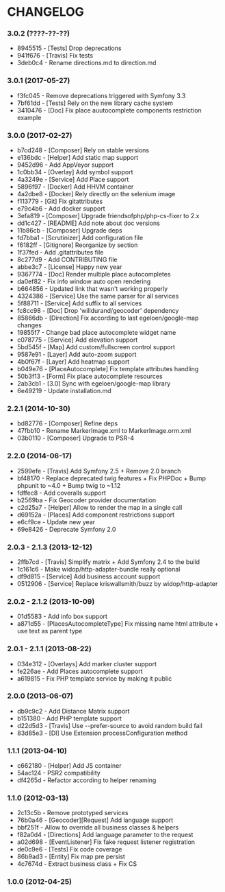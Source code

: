 # CHANGELOG

### 3.0.2 (????-??-??)

 * 8945515 - [Tests] Drop deprecations
 * 941f676 - [Travis] Fix tests
 * 3deb0c4 - Rename directions.md to direction.md
   
### 3.0.1 (2017-05-27)

 * f3fc045 - Remove deprecations triggered with Symfony 3.3
 * 7bf61dd - [Tests] Rely on the new library cache system
 * 3410476 - [Doc] Fix place auutocomplete components restriction example

### 3.0.0 (2017-02-27)

 * b7cd248 - [Composer] Rely on stable versions
 * e136bdc - [Helper] Add static map support 
 * 9452d96 - Add AppVeyor support
 * 1c0bb34 - [Overlay] Add symbol support
 * 4a3249e - [Service] Add Place support
 * 5896f97 - [Docker] Add HHVM container
 * 4a2dbe8 - [Docker] Rely directly on the selenium image
 * f113779 - [Git] Fix gitattributes
 * e79c4b6 - Add docker support
 * 3efa819 - [Composer] Upgrade friendsofphp/php-cs-fixer to 2.x
 * dd1c427 - [README] Add note about doc versions
 * 11b86cb - [Composer] Upgrade deps
 * fd7bba1 - [Scrutinizer] Add configuration file
 * f6182ff - [Gitignore] Reorganize by section
 * 1f37fed - Add .gitattributes file
 * 8c277d9 - Add CONTRIBUTING file
 * abbe3c7 - [License] Happy new year
 * 9367774 - [Doc] Render multiple place autocompletes
 * da0ef82 - Fix info window auto open rendering
 * b664856 - Updated link that wasn't working properly
 * 4324386 - [Service] Use the same parser for all services
 * 5f88711 - [Service] Add suffix to all services
 * fc8cc98 - [Doc] Drop 'willdurand/geocoder' dependency
 * 85866db - [Direction] Fix according to last egeloen/google-map changes
 * 19855f7 - Change bad place autocomplete widget name
 * c078775 - [Service] Add elevation support
 * 5bd545f - [Map] Add custom/fullscreen control support
 * 9587e91 - [Layer] Add auto-zoom support
 * 4b0f67f - [Layer] Add heatmap support
 * b049e76 - [PlaceAutocomplete] Fix template attributes handling
 * 50b3f13 - [Form] Fix place autocomplete resources
 * 2ab3cb1 - [3.0] Sync with egeloen/google-map library
 * 6e49219 - Update installation.md
 
### 2.2.1 (2014-10-30)

 * bd82776 - [Composer] Refine deps
 * 47fbb10 - Rename MarkerImage.xml to MarkerImage.orm.xml
 * 03b0110 - [Composer] Upgrade to PSR-4

### 2.2.0 (2014-06-17)

 * 2599efe - [Travis] Add Symfony 2.5 + Remove 2.0 branch
 * bf48170 - Replace deprecated twig features + Fix PHPDoc + Bump phpunit to ~4.0 + Bump twig to ~1.12
 * fdffec8 - Add coveralls support
 * b2569ba - Fix Geocoder provider documentation
 * c2d25a7 - [Helper] Allow to render the map in a single call
 * d69152a - [Places] Add component restrictions support
 * e6cf9ce - Update new year
 * 69e8426 - Deprecate Symfony 2.0

### 2.0.3 - 2.1.3 (2013-12-12)

 * 2ffb7cd - [Travis] Simplify matrix + Add Symfony 2.4 to the build
 * 1c161c6 - Make widop/http-adapter-bundle really optional
 * df9d815 - [Service] Add business account support
 * 0512906 - [Service] Replace kriswallsmith/buzz by widop/http-adapter

### 2.0.2 - 2.1.2 (2013-10-09)

 * 01d5583 - Add info box support
 * a871d55 - [PlacesAutocompleteType] Fix missing name html attribute + use text as parent type

### 2.0.1 - 2.1.1 (2013-08-22)

 * 034e312 - [Overlays] Add marker cluster support
 * fe226ae - Add Places autocomplete support
 * a619815 - Fix PHP template service by making it public

### 2.0.0 (2013-06-07)

 * db9c9c2 - Add Distance Matrix support
 * b151380 - Add PHP template support
 * d22d5d3 - [Travis] Use --prefer-source to avoid random build fail
 * 83d85e3 - [DI] Use Extension processConfiguration method

### 1.1.1 (2013-04-10)

 * c662180 - [Helper] Add JS container
 * 54ac124 - PSR2 compatibility
 * df4265d - Refactor according to helper renaming

### 1.1.0 (2012-03-13)

 * 2c13c5b - Remove prototyped services
 * 76b0a46 - [Geocoder][Request] Add language support
 * bbf251f - Allow to override all business classes & helpers
 * f82a0d4 - [Directions] Add language parameter to the request
 * a02d698 - [EventListener] Fix fake request listener registration
 * de0c9e6 - [Tests] Fix code coverage
 * 86b9ad3 - [Entity] Fix map pre persist
 * 4c7674d - Extract business class + Fix CS

### 1.0.0 (2012-04-25)
